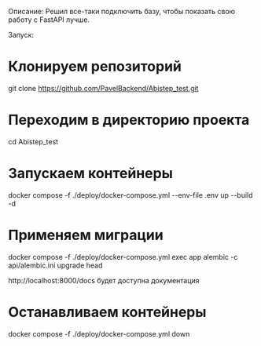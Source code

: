 Описание:
Решил все-таки подключить базу, чтобы показать свою работу с FastAPI лучше.


Запуск:
# Клонируем репозиторий
git clone https://github.com/PavelBackend/Abistep_test.git

# Переходим в директорию проекта
cd Abistep_test

# Запускаем контейнеры
docker compose -f ./deploy/docker-compose.yml --env-file .env up --build -d

# Применяем миграции
docker compose -f ./deploy/docker-compose.yml exec app alembic -c api/alembic.ini upgrade head

http://localhost:8000/docs будет доступна документация

# Останавливаем контейнеры
docker compose -f ./deploy/docker-compose.yml down